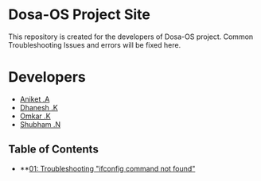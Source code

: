 # Dosa-OS Project Site

This repository is created for the developers of Dosa-OS project.
Common Troubleshooting Issues and errors will be fixed here.

# Developers

- [Aniket .A](https://github.com/aniketambore/)
- [Dhanesh .K](https://github.com/DhaneshKawad/)
- [Omkar .K](https://github.com/OmkarKhedekar/)
- [Shubham .N](https://github.com/shunax19/)

## Table of Contents

* **[01: Troubleshooting "ifconfig command not found"](docs/01.ifconfig_troubleshotting/01.ifconfig_command_not_found.md)